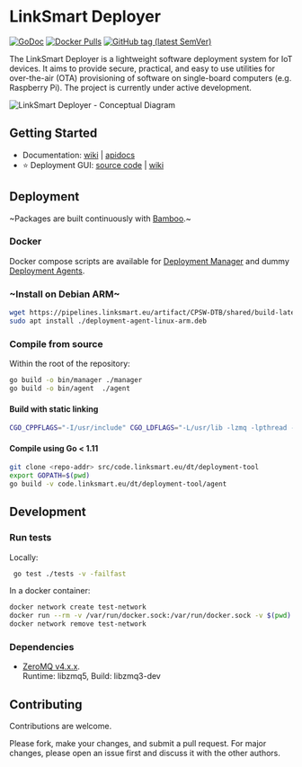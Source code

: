 # LinkSmart Deployer
[![GoDoc](https://godoc.org/github.com/linksmart/deployer?status.svg)](https://godoc.org/github.com/linksmart/deployer)
[![Docker Pulls](https://img.shields.io/docker/pulls/linksmart/deployment-manager.svg)](https://hub.docker.com/r/linksmart/deployment-manager/tags)
[![GitHub tag (latest SemVer)](https://img.shields.io/github/tag/linksmart/deployer.svg)](https://github.com/linksmart/deployer/tags)

The LinkSmart Deployer is a lightweight software deployment system for IoT devices. It aims to provide secure, practical, and easy to use utilities for over-the-air (OTA) provisioning of software on single-board computers (e.g. Raspberry Pi). The project is currently under active development.

![LinkSmart Deployer - Conceptual Diagram](https://raw.githubusercontent.com/wiki/linksmart/deployer/figures/deployment-tool-concept-v3.jpg)

## Getting Started
* Documentation: [wiki](https://github.com/linksmart/deployer/wiki) | [apidocs](https://app.swaggerhub.com/apis-docs/farshidtz8/deployment-tool)
* :star: Deployment GUI: [source code](https://github.com/linksmart/deployer-ui) | [wiki](https://github.com/linksmart/deployer-ui/wiki)

## Deployment
~Packages are built continuously with [Bamboo](https://pipelines.linksmart.eu/browse/CPSW-DTB/latest).~

### Docker
Docker compose scripts are available for [Deployment Manager](https://github.com/linksmart/deployer/blob/master/manager/docker-compose.yml) and dummy [Deployment Agents](https://github.com/linksmart/deployer/blob/master/agent/docker-compose.yml).
### ~Install on Debian ARM~
```bash
wget https://pipelines.linksmart.eu/artifact/CPSW-DTB/shared/build-latest/Debian-packages/linksmart-deployment-agent.deb
sudo apt install ./deployment-agent-linux-arm.deb
```

### Compile from source
Within the root of the repository:
```bash
go build -o bin/manager ./manager
go build -o bin/agent  ./agent
```
#### Build with static linking
```bash
CGO_CPPFLAGS="-I/usr/include" CGO_LDFLAGS="-L/usr/lib -lzmq -lpthread -lrt -lstdc++ -lm -lc -lgcc" go build -v --ldflags '-extldflags "-static"' -a -o bin/agent ./agent
```
#### Compile using Go < 1.11
```bash
git clone <repo-addr> src/code.linksmart.eu/dt/deployment-tool
export GOPATH=$(pwd)
go build -v code.linksmart.eu/dt/deployment-tool/agent
```

## Development
### Run tests
Locally:
```bash
 go test ./tests -v -failfast
```
In a docker container:
```bash
docker network create test-network
docker run --rm -v /var/run/docker.sock:/var/run/docker.sock -v $(pwd):$(pwd) -w $(pwd) --network=test-network -e EXTERNAL-NETWORK=test-network golang:1.12 go test ./tests -v -failfast
docker network remove test-network
```

### Dependencies
* [ZeroMQ v4.x.x](http://zeromq.org/intro:get-the-software).  
Runtime: libzmq5, Build: libzmq3-dev

## Contributing
Contributions are welcome. 

Please fork, make your changes, and submit a pull request. For major changes, please open an issue first and discuss it with the other authors.
